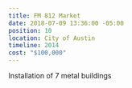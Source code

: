 ```yaml
---
title: FM 812 Market
date: 2018-07-09 13:36:00 -05:00
position: 10
location: City of Austin
timeline: 2014
cost: "$100,000"
---
```


Installation of 7 metal buildings